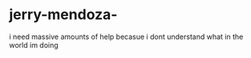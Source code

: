 # jerry-mendoza-

i need massive amounts of help becasue i dont understand what in the world im doing 
